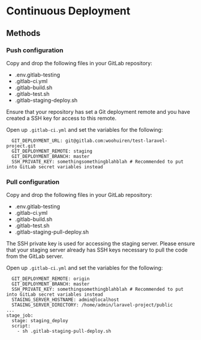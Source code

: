 # Continuous Deployment

## Methods

### Push configuration

Copy and drop the following files in your GitLab repository:

* .env.gitlab-testing
* .gitlab-ci.yml
* .gitlab-build.sh
* .gitlab-test.sh
* .gitlab-staging-deploy.sh

Ensure that your repository has set a Git deployment remote and you have created a SSH key for access to this remote.

Open up `.gitlab-ci.yml` and set the variables for the following: 

```
  GIT_DEPLOYMENT_URL: git@gitlab.com:woohuiren/test-laravel-project.git
  GIT_DEPLOYMENT_REMOTE: staging
  GIT_DEPLOYMENT_BRANCH: master
  SSH_PRIVATE_KEY: somethingsomethingblahblah # Recommended to put into GitLab secret variables instead
```

### Pull configuration

Copy and drop the following files in your GitLab repository: 

* .env.gitlab-testing
* .gitlab-ci.yml
* .gitlab-build.sh
* .gitlab-test.sh
* .gitlab-staging-pull-deploy.sh

The SSH private key is used for accessing the staging server. Please ensure that your staging server already has SSH keys necessary to pull the code from the GitLab server.

Open up `.gitlab-ci.yml` and set the variables for the following: 

```
  GIT_DEPLOYMENT_REMOTE: origin
  GIT_DEPLOYMENT_BRANCH: master
  SSH_PRIVATE_KEY: somethingsomethingblahblah # Recommended to put into GitLab secret variables instead
  STAGING_SERVER_HOSTNAME: admin@localhost
  STAGING_SERVER_DIRECTORY: /home/admin/laravel-project/public
...
stage_job:
  stage: staging_deploy
  script:
    - sh .gitlab-staging-pull-deploy.sh
```